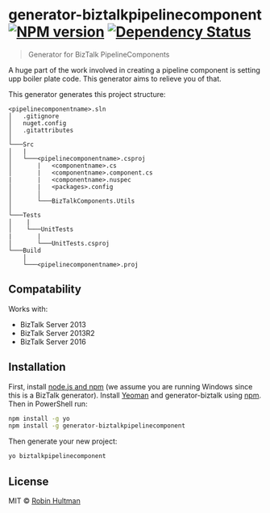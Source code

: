 # generator-biztalkpipelinecomponent [![NPM version][npm-image]][npm-url] [![Dependency Status][daviddm-image]][daviddm-url] 
> Generator for BizTalk PipelineComponents

A huge part of the work involved in creating a pipeline component is setting upp boiler plate code. This generator aims to relieve you of that.

This generator generates this project structure:

```
<pipelinecomponentname>.sln
│   .gitignore
│   nuget.config    
│   .gitattributes
│
└───Src
│   |
│   └───<pipelinecomponentname>.csproj
│       |   <componentname>.cs
│       |   <componentname>.component.cs
|       |   <componentname>.nuspec
│       |   <packages>.config
│       │
│       └───BizTalkComponents.Utils
│   
└───Tests
│    |
│    └───UnitTests
|       |
│       └───UnitTests.csproj
└───Build
    │   
    └───<pipelinecomponentname>.proj
```

## Compatability
Works with:
- BizTalk Server 2013
- BizTalk Server 2013R2
- BizTalk Server 2016

## Installation

First, install [node.js and npm](https://nodejs.org/en/download/current/) (we assume you are running Windows since this is a BizTalk generator).
Install [Yeoman](http://yeoman.io) and generator-biztalk using [npm](https://www.npmjs.com/). Then in PowerShell run:

```bash
npm install -g yo
npm install -g generator-biztalkpipelinecomponent
```

Then generate your new project:

```bash
yo biztalkpipelinecomponent
```
## License

MIT © [Robin Hultman]()


[npm-image]: https://badge.fury.io/js/generator-biztalkpipelinecomponent.svg
[npm-url]: https://npmjs.org/package/generator-biztalkpipelinecomponent
[travis-image]: https://travis-ci.org/robinhultman/generator-biztalkpipelinecomponent.svg?branch=master
[travis-url]: https://travis-ci.org/robinhultman/generator-biztalkpipelinecomponent
[daviddm-image]: https://david-dm.org/robinhultman/generator-biztalkpipelinecomponent.svg?theme=shields.io
[daviddm-url]: https://david-dm.org/robinhultman/generator-biztalkpipelinecomponent
